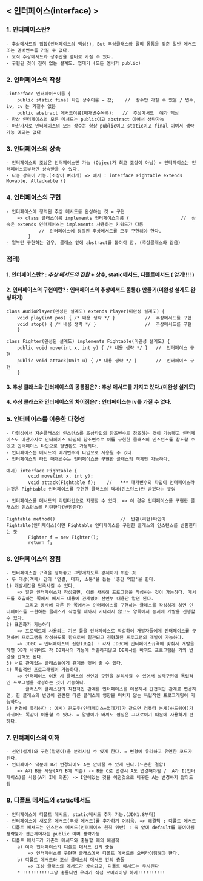 ## < 인터페이스(interface) >

### 1. 인터페이스란?
    - 추상메서드의 집합(인터페이스의 핵심!), But 추상클래스와 달리 몸통을 갖춘 일반 메서드 또는 멤버변수를 가질 수 없다.
    - 오직 추상메서드와 상수만을 멤버로 가질 수 있다.
    - 구현된 것이 전혀 없는 설계도. 껍데기 (모든 멤버가 public)

### 2. 인터페이스의 작성    
    -interface 인터페이스이름 {
        public static final 타입 상수이름 = 값;    //  상수만 가질 수 있음 / 변수, iv, cv 는 가질수 없음
        public abstract 메서드이름(매개변수목록);   //  추상메서드  얘가 핵심 
    - 항상 인터페이스의 모든 메서드는 public이고 abstract 이여서 생략가능 
    - 마찬가지로 인터페이스의 모든 상수는 항상 public이고 static이고 final 이여서 생략가능 예외는 없다

### 3. 인터페이스의 상속
    - 인터페이스의 조상은 인터페이스만 가능 (Object가 최고 조상이 아님) = 인터페이스는 인터페이스로부터만 상속받을 수 있다.
    - 다중 상속이 가능.(조상이 여러개) => 예시 : interface Fightable extends Movable, Attackable {}

### 4. 인터페이스의 구현
    - 인터페이스에 정의된 추상 메서드를 완성하는 것 = 구현
        => class 클래스이름 implements 인터페이스이름 {                   //  상속은 extends 인터페이스는 implements 사용하는 키워드가 다름
                //  인터페이스에 정의된 추상메서드를 모두 구현해야 한다.
            }
    - 일부만 구현하는 경우, 클래스 앞에 abstract를 붙여야 함. (추상클래스와 같음)


### 정리)
#### 1. 인터페이스란? : ***추상 메서드의 집합*** + 상수, static메서드, 디폴트메서드  ( 암기!!!! )
#### 2. 인터페이스의 구현이란? : 인터페이스의 추상메서드 몸통{} 만들기(미완성 설계도 완성하기)
```aidl
class AudioPlayer(완성된 설계도) extends Player(미완성 설계도) {
    void play(int pos) { /* 내용 생략 */ }           //  추상메서드를 구현
    void stop() { /* 내용 생략 */ }                  //  추상메서드를 구현
    }
    
class Fighter(완성된 설계도) implements Fightable(미완성 설계도) {
    public void move(int x, int y) { /* 내용 생략 */ }   //  인터페이스 구현
    public void attack(Unit u) { /* 내용 생략 */ }       //  인터페이스 구현
    }
```
#### 3. 추상 클래스와 인터페이스의 공통점은? : 추상 메서드를 가지고 있다.(미완성 설계도)
#### 4. 추상 클래스와 인터페이스의 차이점은? : 인터페이스는 iv를 가질 수 없다.

### 5. 인터페이스를 이용한 다형성
    - 다형성에서 자손클래스의 인스턴스를 조상타입의 참조변수로 참조하는 것이 가능했고 인터페이스도 마찬가지로 인터페이스 타입의 참조변수로 이를 구현한 클래스의 인스턴스를 참조할 수 있고 인터페이스 타입으로 형변환도 가능하다.
    - 인터페이스는 메서드의 매개변수의 타입으로 사용될 수 있다.
    - 인터페이스의 타입 매개변수는 인터페이스를 구현한 클래스의 객체만 가능하다.
    
```
예시) interface Fightable {
        void move(int x, int y);
        void attack(Fightable f);    //   *** 매개변수의 타입이 인터페이스라는것은 Fightable 인터페이스를 구현한 클래스의 객체(인스턴스)만 받겠다는 뜻임
```
    - 인터페이스를 메서드의 리턴타입으로 지정할 수 있다. => 이 경우 인터페이스를 구현한 클래스의 인스턴스를 리턴한다(반환한다)
```
Fightable method()                        //  반환(리턴)타입이 Fightable(인터페이스)이면 Fightable 인터페이스를 구현한 클래스의 인스턴스를 반환한다는 뜻
        Fighter f = new Fighter();
        return f; 
```

### 6. 인터페이스의 장점
    - 인터페이스란 규격을 정해놓고 그렇게하도록 강제하기 위한 것
    - 두 대상(객체) 간의 '연결, 대화, 소통'을 돕는 '중간 역할'을 한다.
    1) 개발시간을 단축시킬 수 있다.
        => 일단 인터페이스가 작성되면, 이를 사용해 프로그램을 작성하는 것이 가능하다. 메서드를 호출하는 쪽에서 메서드 내용에 관계없이 선언부 내용만 알면 된다.
           그리고 동시에 다른 한 쪽에서는 인터페이스를 구현하는 클래스를 작성하게 하면 인터페이스를 구현하는 클래스가 작성될 때까지 기다리지 않고도 양쪽에서 동시에 개발을 진행할 수 있다.
    2) 표준화가 가능하다
        => 프로젝트에 사용되는 기본 틀을 인터페이스로 작성하여 개발자들에게 인터페이스를 구현하여 프로그램을 작성하도록 함으로써 일관되고 정형화된 프로그램의 개발이 가능하다.
        => JDBC = 인터페이스의 집합(표준) : 각자 JDBC에 인터페이스규격에 맞춰서 개발을 하면 DB가 바뀌어도 각 DB회사의 기능에 의존하지않고 DB회사를 바꿔도 프로그램은 거의 변경을 안해도 된다.
    3) 서로 관계없는 클래스들에게 관계를 맺어 줄 수 있다.
    4) 독립적인 프로그래밍이 가능하다.
        => 인터페이스 이용 시 클래스의 선언과 구현을 분리시킬 수 있어서 실제구현에 독립적인 프로그램을 작성하는 것이 가능하다. 
           클래스와 클래스간의 직접적인 관계를 인터페이스를 이용해서 간접적인 관계로 변경하면, 한 클래스의 변경이 관련된 다른 클래스에 영향을 미치지 않는 독립적인 프로그래밍이 가능하다.
    5) 변경에 유리하다 : 예시) 윈도우(인터페이스=껍데기)가 같으면 컴퓨터 본체(하드웨어)가 바뀌어도 똑같이 이용할 수 있다. = 알맹이가 바껴도 껍질은 그대로이기 때문에 사용하기 편하다.

### 7. 인터페이스의 이해
    - 선언(설계)와 구현(알맹이)을 분리시킬 수 있게 한다. = 변경에 유리하고 유연한 코드가 된다.
    - 인터페이스 덕분에 B가 변경되어도 A는 안바꿀 수 있게 된다.(느슨한 결합)
        => A가 B를 사용(A가 B에 의존) -> B를 C로 변경시 A도 변경해야됨 /  A가 I(인터페이스)를 사용(A가 I에 의존) -> I안에있는 것을 어떤것으로 바꾸든 A는 변경하지 않아도됨 

### 8. 디폴트 메서드와 static메서드
    - 인터페이스에 디폴트 메서드, static메서드 추가 가능.(JDK1.8부터)
    - 인터페이스에 새로운 메서드(추상 메서드)를 추가하기 어려움. => 해결책 : 디폴트 메서드
    - 디폴트 메서드는 인스턴스 메서드(인터페이스 원칙 위반) : 꼭 앞에 default를 붙여야됨 생략불가 접근제어자는 public 이며 생략가능
    - 디폴트 메서드가 기존의 메서드와 충돌할 때의 해결책
        a) 여러 인터페이스의 디폴트 메서드 간의 충돌
            => 인터페이스를 구현한 클래스에서 디폴트 메서드를 오버라이딩해야 한다.
        b) 디폴트 메서드와 조상 클래스의 메서드 간의 충돌
            => 조상 클래스의 메서드가 상속되고, 디폴트 메서드는 무시된다
        * !!!!!!!!!!그냥 충돌나면 우리가 직접 오버라이딩 하자!!!!!!!!!!




